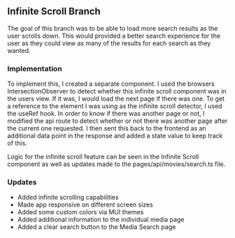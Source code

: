 ## Infinite Scroll Branch

The goal of this branch was to be able to load more search results as the user scrolls down. This would provided a better search experience for the user as they could view as many of the results for each search as they wanted.

### Implementation

To implement this, I created a separate component. I used the browsers IntersectionObserver to detect whether this infinite scroll component was in the users view. If it was, I would load the next page if there was one. To get a reference to the
element I was using as the infinite scroll detector, I used the useRef hook. In order to know if there was another page or not, I modified the api route to detect whether or not there was another page after the current one requested. I then sent this back to the frontend as an additional data point in the response and added a state value to keep track of this.

Logic for the infinite scroll feature can be seen in the Infinite Scroll component as well as updates made to the pages/api/movies/search.ts file.

### Updates

- Added infinite scrolling capabilities
- Made app responsive on different screen sizes
- Added some custom colors via MUI themes
- Added additional information to the individual media page
- Added a clear search button to the Media Search page

